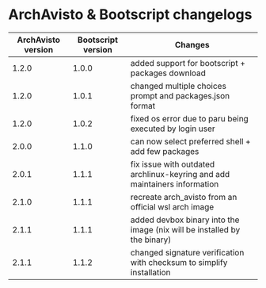 # ArchAvisto & Bootscript changelogs

| ArchAvisto version | Bootscript version | Changes                                                                   |
|--------------------|--------------------|---------------------------------------------------------------------------|
| 1.2.0              | 1.0.0              | added support for bootscript + packages download                          |
| 1.2.0              | 1.0.1              | changed multiple choices prompt and packages.json format                  |
| 1.2.0              | 1.0.2              | fixed os error due to paru being executed by login user                   |
| 2.0.0              | 1.1.0              | can now select preferred shell + add few packages                         |
| 2.0.1              | 1.1.1              | fix issue with outdated archlinux-keyring and add maintainers information |
| 2.1.0              | 1.1.1              | recreate arch_avisto from an official wsl arch image                      |
| 2.1.1              | 1.1.1              | added devbox binary into the image (nix will be installed by the binary)  |
| 2.1.1              | 1.1.2              | changed signature verification with checksum to simplify installation     |
